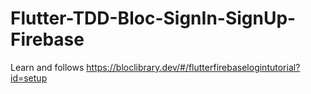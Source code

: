 # Flutter-TDD-Bloc-SignIn-SignUp-Firebase
Learn and follows https://bloclibrary.dev/#/flutterfirebaselogintutorial?id=setup
